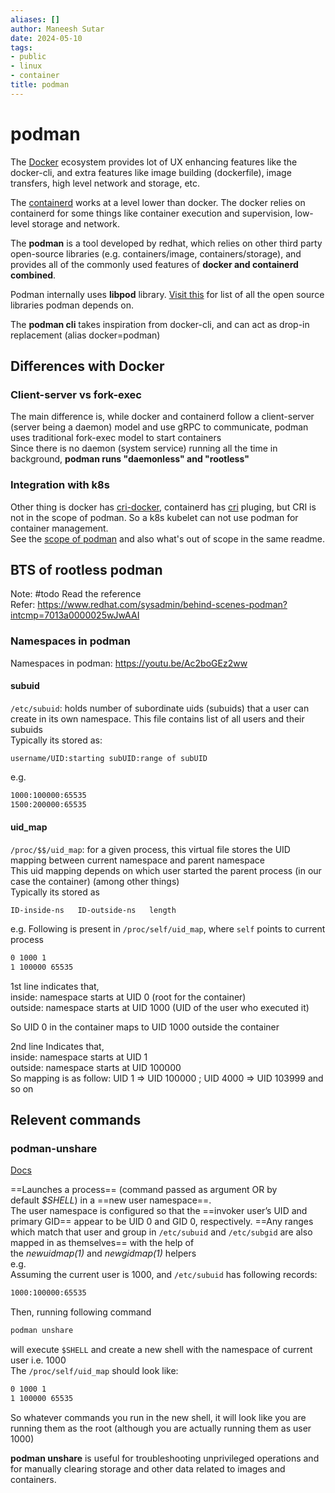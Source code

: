 ```yaml
---
aliases: []
author: Maneesh Sutar
date: 2024-05-10
tags:
- public
- linux
- container
title: podman
---
```


# podman

The [Docker](docker.md) ecosystem provides lot of UX enhancing features like the docker-cli, and extra features like image building (dockerfile), image transfers, high level network and storage,  etc.

The [containerd](containerd.md) works at a level lower than docker. The docker relies on containerd for some things like container execution and supervision, low-level storage and network.

The **podman** is a tool developed by redhat, which relies on other third party open-source libraries (e.g. containers/image, containers/storage), and provides all of the commonly used features of **docker and containerd combined**.

Podman internally uses **libpod** library. [Visit this](https://github.com/containers/podman?tab=readme-ov-file#oci-projects-plans) for list of all the open source libraries podman depends on.

The **podman cli** takes inspiration from docker-cli, and can act as drop-in replacement (alias docker=podman)

## Differences with Docker

### Client-server vs fork-exec

The main difference is, while docker and containerd follow a client-server (server being a daemon) model and use gRPC to communicate, podman uses traditional fork-exec model to start containers  
Since there is no daemon (system service) running all the time in background, **podman runs "daemonless" and "rootless"**

### Integration with k8s

Other thing is docker has [cri-docker](docker.md#cri-docker), containerd has [cri](containerd.md#cri) pluging, but CRI is not in the scope of podman. So a k8s kubelet can not use podman for container management.  
See the [scope of podman](https://github.com/containers/podman?tab=readme-ov-file#overview-and-scope) and also what's out of scope in the same readme.

## BTS of rootless podman

Note: #todo Read the reference  
Refer: <https://www.redhat.com/sysadmin/behind-scenes-podman?intcmp=7013a0000025wJwAAI>

### Namespaces in podman

Namespaces in podman: <https://youtu.be/Ac2boGEz2ww>

#### subuid

`/etc/subuid`: holds number of subordinate uids (subuids) that a user can create in its own namespace. This file contains list of all users and their subuids  
Typically its stored as:

`username/UID:starting subUID:range of subUID`

e.g.

````bash
1000:100000:65535
1500:200000:65535
````

#### uid_map

`/proc/$$/uid_map`: for a given process, this virtual file stores the UID mapping between current namespace and parent namespace  
This uid mapping depends on which user started the parent process (in our case the container) (among other things)  
Typically its stored as

`ID-inside-ns   ID-outside-ns   length`

e.g.  Following is present in `/proc/self/uid_map`, where `self` points to current process

````bash
0 1000 1
1 100000 65535
````

1st line indicates that,  
inside: namespace starts at UID 0 (root for the container)  
outside: namespace starts at UID 1000 (UID of the user who executed it)

So UID 0 in the container maps to UID 1000 outside the container

2nd line Indicates that,  
inside: namespace starts at UID 1  
outside: namespace starts at UID 100000  
So mapping is as follow: UID 1 => UID 100000 ; UID 4000 => UID 103999 and so on

## Relevent commands

### podman-unshare

[Docs](https://docs.podman.io/en/latest/markdown/podman-unshare.1.html)

==Launches a process== (command passed as argument OR by default *$SHELL*) in a ==new user namespace==.  
The user namespace is configured so that the ==invoker user’s UID and primary GID== appear to be UID 0 and GID 0, respectively. ==Any ranges which match that user and group in `/etc/subuid` and `/etc/subgid` are also mapped in as themselves== with the help of the *newuidmap(1)* and *newgidmap(1)* helpers  
e.g.  
Assuming the current user is 1000, and `/etc/subuid` has following records:

````bash
1000:100000:65535
````

Then, running following command

````bash
podman unshare
````

will execute `$SHELL` and create a new shell with the namespace of current user i.e. 1000  
The `/proc/self/uid_map` should look like:

````bash
0 1000 1 
1 100000 65535
````

So whatever commands you run in the new shell,  it will look like you are running them as the root (although you are actually running them as user 1000)

**podman unshare** is useful for troubleshooting unprivileged operations and for manually clearing storage and other data related to images and containers.
